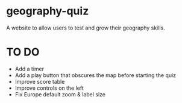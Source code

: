 # geography-quiz
 A website to allow users to test and grow their geography skills.

# TO DO
 - Add a timer
 - Add a play button that obscures the map before starting the quiz
 - Improve score table
 - Improve controls on the left
 - Fix Europe default zoom & label size
